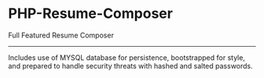 PHP-Resume-Composer
===================

Full Featured Resume Composer 

------------------------------
Includes use of MYSQL database for persistence, bootstrapped for style, and prepared to handle security threats with hashed and salted passwords.
